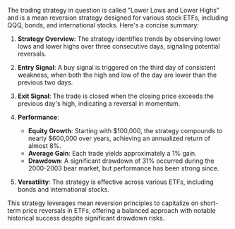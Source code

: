 The trading strategy in question is called "Lower Lows and Lower Highs" and is a mean reversion strategy designed for various stock ETFs, including QQQ, bonds, and international stocks. Here's a concise summary:

1. **Strategy Overview**: The strategy identifies trends by observing lower lows and lower highs over three consecutive days, signaling potential reversals.

2. **Entry Signal**: A buy signal is triggered on the third day of consistent weakness, when both the high and low of the day are lower than the previous two days.

3. **Exit Signal**: The trade is closed when the closing price exceeds the previous day's high, indicating a reversal in momentum.

4. **Performance**:
   - **Equity Growth**: Starting with $100,000, the strategy compounds to nearly $600,000 over years, achieving an annualized return of almost 8%.
   - **Average Gain**: Each trade yields approximately a 1% gain.
   - **Drawdown**: A significant drawdown of 31% occurred during the 2000-2003 bear market, but performance has been strong since.

5. **Versatility**: The strategy is effective across various ETFs, including bonds and international stocks.

This strategy leverages mean reversion principles to capitalize on short-term price reversals in ETFs, offering a balanced approach with notable historical success despite significant drawdown risks.

